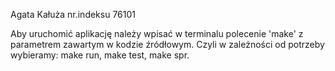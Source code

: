 Agata Kałuża	nr.indeksu 76101

Aby uruchomić aplikację należy wpisać w terminalu polecenie 'make' z parametrem zawartym w kodzie źródłowym. Czyli w zależności od potrzeby wybieramy: make run, make test, make spr.
